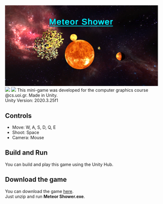![MeteorShower](https://github.com/PetrosKarampas/MeteorShower/blob/main/Assets/Images/MeteorShower.png)
![](https://github.com/PetrosKarampas/MeteorShower/blob/main/Assets/Images/gif.gif) ![](https://github.com/PetrosKarampas/MeteorShower/blob/main/Assets/Images/gif1.gif)
This mini-game was developed for the computer graphics course @cs.uoi.gr. Made in Unity.<br />
Unity Version: 2020.3.25f1
## Controls
- Move: W, A, S, D, Q, E
- Shoot: Space
- Camera: Mouse
## Build and Run
You can build and play this game using the Unity Hub. 
## Download the game
You can download the game [here](https://github.com/PetrosKarampas/MeteorShower/releases/download/v1.0.0/MeteorShowerBuild.zip).<br />
Just unzip and run **Meteor Shower.exe**.
